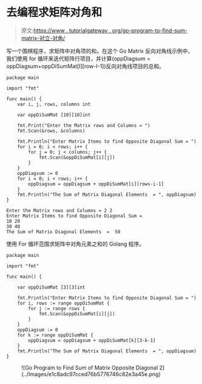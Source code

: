 # 去编程求矩阵对角和

> 原文:[https://www . tutorialgateway . org/go-program-to-find-sum-matrix-对立-对角/](https://www.tutorialgateway.org/go-program-to-find-sum-of-matrix-opposite-diagonal/)

写一个围棋程序，求矩阵中对角项的和。在这个 Go Matrix 反向对角线示例中，我们使用 for 循环来迭代矩阵行项目，并计算(oppDiagsum = oppDiagsum+oppDiSumMat[I][row-I-1])反向对角线项目的总和。

```
package main

import "fmt"

func main() {
    var i, j, rows, columns int

    var oppDiSumMat [10][10]int

    fmt.Print("Enter the Matrix rows and Columns = ")
    fmt.Scan(&rows, &columns)

    fmt.Println("Enter Matrix Items to find Opposite Diagonal Sum = ")
    for i = 0; i < rows; i++ {
        for j = 0; j < columns; j++ {
            fmt.Scan(&oppDiSumMat[i][j])
        }
    }
    oppDiagsum := 0
    for i = 0; i < rows; i++ {
        oppDiagsum = oppDiagsum + oppDiSumMat[i][rows-i-1]
    }
    fmt.Println("The Sum of Matrix Diagonal Elements  = ", oppDiagsum)
}
```

```
Enter the Matrix rows and Columns = 2 2
Enter Matrix Items to find Opposite Diagonal Sum = 
10 20
30 40
The Sum of Matrix Diagonal Elements  =  50
```

使用 For 循环范围求矩阵中对角元素之和的 Golang 程序。

```
package main

import "fmt"

func main() {

    var oppDiSumMat [3][3]int

    fmt.Println("Enter Matrix Items to find Opposite Diagonal Sum = ")
    for i, rows := range oppDiSumMat {
        for j := range rows {
            fmt.Scan(&oppDiSumMat[i][j])
        }
    }
    oppDiagsum := 0
    for k := range oppDiSumMat {
        oppDiagsum = oppDiagsum + oppDiSumMat[k][3-k-1]
    }
    fmt.Println("The Sum of Matrix Diagonal Elements  = ", oppDiagsum)
}
```

<figure class="wp-block-image size-large">![Go Program to Find Sum of Matrix Opposite Diagonal 2](../Images/e1c8adc97cced76b5776746c82e3a45e.png)</figure>